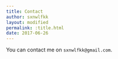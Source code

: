 ```yaml
---
title: Contact
author: sxnwlfkk
layout: modified
permalink: :title.html
date: 2017-06-26
---
```


You can contact me on `sxnwlfkk@gmail.com`.
